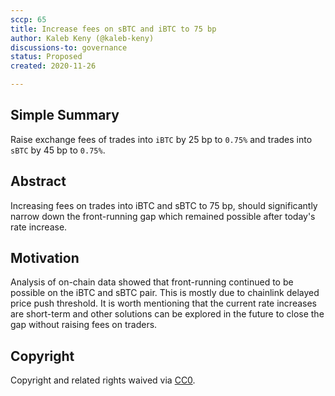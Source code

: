 ```yaml
---
sccp: 65
title: Increase fees on sBTC and iBTC to 75 bp
author: Kaleb Keny (@kaleb-keny)
discussions-to: governance
status: Proposed
created: 2020-11-26

---
```


<!--You can leave these HTML comments in your merged SCCP and delete the visible duplicate text guides, they will not appear and may be helpful to refer to if you edit it again. This is the suggested template for new SCCPs. Note that an SCCP number will be assigned by an editor. When opening a pull request to submit your SCCP, please use an abbreviated title in the filename, `sccp-draft_title_abbrev.md`. The title should be 44 characters or less.-->

## Simple Summary

<!--"If you can't explain it simply, you don't understand it well enough." Provide a simplified and layman-accessible explanation of the SCCP.-->

Raise exchange fees of trades into `iBTC` by 25 bp to `0.75%` and trades into `sBTC` by 45 bp to `0.75%`.

## Abstract

<!--A short (~200 word) description of the variable change proposed.-->

Increasing fees on trades into iBTC and sBTC to 75 bp, should significantly narrow down the front-running gap which remained possible after today's rate increase.

## Motivation

<!--The motivation is critical for SCCPs that want to update variables within Synthetix. It should clearly explain why the existing variable is not incentive aligned. SCCP submissions without sufficient motivation may be rejected outright.-->

Analysis of on-chain data showed that front-running continued to be possible on the iBTC and sBTC pair. This is mostly due to chainlink delayed price push threshold.
It is worth mentioning that the current rate increases are short-term and other solutions can be explored in the future to close the gap without raising fees on traders. 


## Copyright

Copyright and related rights waived via [CC0](https://creativecommons.org/publicdomain/zero/1.0/).
